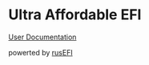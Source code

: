 # Ultra Affordable EFI

[User Documentation](https://github.com/rusefi/rusefi/wiki/uaEFI)

powerted by [rusEFI](https://github.com/rusefi/rusefi)
